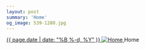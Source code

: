 ```yaml
---
layout: post
summary: 'Home'
og_image: 539-1280.jpg
---
```


<p>
 <time>
  <a href="/539">
   {{ page.date | date: "%B %-d, %Y" }}
  </a>
 </time>
 <a href="/539">
  <img alt="Home" sizes="(min-width: 700px) 50vw, calc(100vw - 2rem)" src="{{ site.assets_url }}/539-640.jpg" srcset="{{ site.assets_url }}/539-320.jpg 320w, {{ site.assets_url }}/539-640.jpg 640w, {{ site.assets_url }}/539-960.jpg 960w, {{ site.assets_url }}/539-1280.jpg 1280w"/>
 </a>
 <span>
  Home
 </span>
</p>
